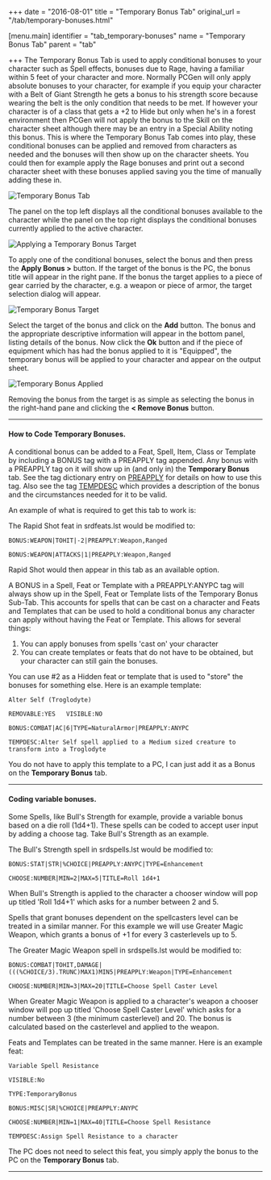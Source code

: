 +++
date = "2016-08-01"
title = "Temporary Bonus Tab"
original_url = "/tab/temporary-bonuses.html"

[menu.main]
    identifier = "tab_temporary-bonuses"
    name = "Temporary Bonus Tab"
    parent = "tab"
    
+++
The Temporary Bonus Tab is used to apply conditional bonuses to your
character such as Spell effects, bonuses due to Rage, having a familiar
within 5 feet of your character and more. Normally PCGen will only apply
absolute bonuses to your character, for example if you equip your
character with a Belt of Giant Strength he gets a bonus to his strength
score because wearing the belt is the only condition that needs to be
met. If however your character is of a class that gets a +2 to Hide but
only when he's in a forest environment then PCGen will not apply the
bonus to the Skill on the character sheet although there may be an entry
in a Special Ability noting this bonus. This is where the Temporary
Bonus Tab comes into play, these conditional bonuses can be applied and
removed from characters as needed and the bonuses will then show up on
the character sheets. You could then for example apply the Rage bonuses
and print out a second character sheet with these bonuses applied saving
you the time of manually adding these in.

![Temporary Bonus Tab](../images/tabs/tempbonustab/tab_tempbonus_00.png)

The panel on the top left displays all the conditional bonuses available
to the character while the panel on the top right displays the
conditional bonuses currently applied to the active character.

![Applying a Temporary Bonus
Target](../images/tabs/tempbonustab/tab_tempbonus_02_applying.png)

To apply one of the conditional bonuses, select the bonus and then press
the **Apply Bonus &gt;** button. If the target of the bonus is the PC,
the bonus title will appear in the right pane. If the bonus the target
applies to a piece of gear carried by the character, e.g. a weapon or
piece of armor, the target selection dialog will appear.

![Temporary Bonus
Target](../images/tabs/tempbonustab/tab_tempbonus_02_target.png)

Select the target of the bonus and click on the **Add** button. The
bonus and the appropriate descriptive information will appear in the
bottom panel, listing details of the bonus. Now click the **Ok** button
and if the piece of equipment which has had the bonus applied to it is
"Equipped", the temporary bonus will be applied to your character and
appear on the output sheet.

![Temporary Bonus
Applied](../images/tabs/tempbonustab/tab_tempbonus_02_applied.png)

Removing the bonus from the target is as simple as selecting the bonus
in the right-hand pane and clicking the **&lt; Remove Bonus** button.

------------------------------------------------------------------------

#### How to Code Temporary Bonuses.

A conditional bonus can be added to a Feat, Spell, Item, Class or
Template by including a BONUS tag with a PREAPPLY tag appended. Any
bonus with a PREAPPLY tag on it will show up in (and only in) the
**Temporary Bonus** tab. See the tag dictionary entry on
[PREAPPLY](/list/global/pre/preapply.html) for details on how to use
this tag. Also see the tag [TEMPDESC](/list/global/other/tempdesc.html)
which provides a description of the bonus and the circumstances needed
for it to be valid.

An example of what is required to get this tab to work is:

The Rapid Shot feat in <span class="lstfile"> srdfeats.lst </span> would
be modified to:

`BONUS:WEAPON|TOHIT|-2|PREAPPLY:Weapon,Ranged`

`BONUS:WEAPON|ATTACKS|1|PREAPPLY:Weapon,Ranged`

Rapid Shot would then appear in this tab as an available option.

A BONUS in a Spell, Feat or Template with a PREAPPLY:ANYPC tag will
always show up in the Spell, Feat or Template lists of the Temporary
Bonus Sub-Tab. This accounts for spells that can be cast on a character
and Feats and Templates that can be used to hold a conditional bonus any
character can apply without having the Feat or Template. This allows for
several things:

1.  You can apply bonuses from spells 'cast on' your character
2.  You can create templates or feats that do not have to be obtained,
    but your character can still gain the bonuses.

You can use \#2 as a Hidden feat or template that is used to "store" the
bonuses for something else. Here is an example template:

`Alter Self (Troglodyte)`

`REMOVABLE:YES   VISIBLE:NO`

`BONUS:COMBAT|AC|6|TYPE=NaturalArmor|PREAPPLY:ANYPC`

`TEMPDESC:Alter Self spell applied to a Medium sized creature to transform into a Troglodyte`

You do not have to apply this template to a PC, I can just add it as a
Bonus on the **Temporary Bonus** tab.

------------------------------------------------------------------------

#### Coding variable bonuses.

Some Spells, like Bull's Strength for example, provide a variable bonus
based on a die roll (1d4+1). These spells can be coded to accept user
input by adding a choose tag. Take Bull's Strength as an example.

The Bull's Strength spell in <span class="lstfile"> srdspells.lst
</span> would be modified to:

`BONUS:STAT|STR|%CHOICE|PREAPPLY:ANYPC|TYPE=Enhancement`

`CHOOSE:NUMBER|MIN=2|MAX=5|TITLE=Roll 1d4+1`

When Bull's Strength is applied to the character a chooser window will
pop up titled 'Roll 1d4+1' which asks for a number between 2 and 5.

Spells that grant bonuses dependent on the spellcasters level can be
treated in a similar manner. For this example we will use Greater Magic
Weapon, which grants a bonus of +1 for every 3 casterlevels up to 5.

The Greater Magic Weapon spell in <span class="lstfile"> srdspells.lst
</span> would be modified to:

`BONUS:COMBAT|TOHIT,DAMAGE|(((%CHOICE/3).TRUNC)MAX1)MIN5|PREAPPLY:Weapon|TYPE=Enhancement`

`CHOOSE:NUMBER|MIN=3|MAX=20|TITLE=Choose Spell Caster Level`

When Greater Magic Weapon is applied to a character's weapon a chooser
window will pop up titled 'Choose Spell Caster Level' which asks for a
number between 3 (the minimum casterlevel) and 20. The bonus is
calculated based on the casterlevel and applied to the weapon.

Feats and Templates can be treated in the same manner. Here is an
example feat:

`Variable Spell Resistance`

`VISIBLE:No`

`TYPE:TemporaryBonus`

`BONUS:MISC|SR|%CHOICE|PREAPPLY:ANYPC`

`CHOOSE:NUMBER|MIN=1|MAX=40|TITLE=Choose Spell Resistance`

`TEMPDESC:Assign Spell Resistance to a character`

The PC does not need to select this feat, you simply apply the bonus to
the PC on the **Temporary Bonus** tab.

------------------------------------------------------------------------



